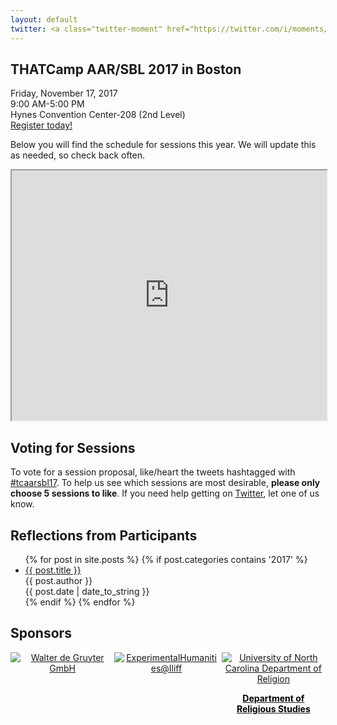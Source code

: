```yaml
---
layout: default
twitter: <a class="twitter-moment" href="https://twitter.com/i/moments/938797621845442561?ref_src=twsrc%5Etfw" data-limit="3">THATCamp AAR/SBL 2017</a> <script async src="https://platform.twitter.com/widgets.js" charset="utf-8"></script>
---
```


## THATCamp AAR/SBL 2017 in Boston

Friday, November 17, 2017  
9:00 AM-5:00 PM  
Hynes Convention Center-208 (2nd Level)  
[Register today!](https://www.aarweb.org/annual-meeting/registration-housing)

Below you will find the schedule for sessions this year. We will update this as needed, so check back often.

<iframe src="https://docs.google.com/spreadsheets/d/e/2PACX-1vSI7STK_JtIM4n1It8JoUMdQB5nDHp0OIWaEFlq8T-3H0KDWOF5dSZsPWwMQeOsVtYzzdLe2zvacjdw/pubhtml?widget=true&amp;headers=false" width="100%" height="400"></iframe>

## Voting for Sessions

To vote for a session proposal, like/heart the tweets hashtagged with [#tcaarsbl17](https://twitter.com/search?q=%23tcaarsbl17+-RT). To help us see which sessions are most desirable, __please only choose 5 sessions to like__. If you need help getting on [Twitter](https://twitter.com), let one of us know.

## Reflections from Participants

<ul>
  {% for post in site.posts %}
    {% if post.categories contains '2017' %}    
    <li>
      <a href="{{ post.url }}" target="_blank">{{ post.title }}</a><br />
      {{ post.author }} <br />
      {{ post.date | date_to_string }}
    </li>
    {% endif %}
  {% endfor %}
</ul>

## Sponsors

<div style="float: left; width: 33%; text-align: center;">
<a href="https://www.degruyter.com/" target="_blank">
<img src="{{base}}/assets/images/de_Gruyter_Logo.png" alt="Walter de Gruyter GmbH">
</a>
</div>
<div style="display: inline-block; width: 33%; text-align: center;">
<a href="http://library.iliff.edu/humanities/" target="_blank">
<img src="{{base}}/assets/images/exp_humanities_ilif_180x180.png" alt="ExperimentalHumanities@Iliff">
</a>
</div>
<div style="float: right; width: 33%; text-align: center;">
<a href="http://religion.unc.edu/" target="_blank">
<img src="{{base}}/assets/images/UNC_logo_RGB.png" alt="University of North Carolina Department of Religion">
<p style="font-weight: bold; color: black; text-decoration: none;">Department of<br> Religious Studies</p>
</a>
</div>

